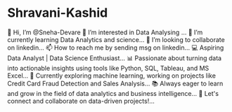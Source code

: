 # Shravani-Kashid
👋 Hi, I’m @Sneha-Devare
👀 I’m interested in Data Analysing ...
🌱 I’m currently learning Data Analytics and science...
💞 I’m looking to collaborate on linkedin...
📫 How to reach me by sending msg on linkedin...
💻 Aspiring Data Analyst | Data Science Enthusiast...
📊 Passionate about turning data into actionable insights using tools like Python, SQL, Tableau, and MS Excel...
🧠 Currently exploring machine learning, working on projects like Credit Card Fraud Detection and Sales Analysis...
📚 Always eager to learn and grow in the field of data analytics and business intelligence...
🚀 Let's connect and collaborate on data-driven projects!...

